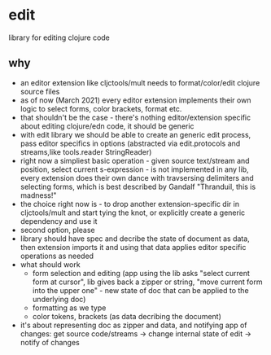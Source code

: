 # edit
library for editing clojure code

## why

- an editor extension like cljctools/mult needs to format/color/edit clojure source files
- as of now (March 2021) every editor extension implements their own logic to select forms, color brackets, format etc.
- that shouldn't be the case - there's nothing editor/extension specific about editing clojure/edn code, it should be generic
- with edit library we should be able to create an generic edit process, pass editor specifics in options (abstracted via edit.protocols and streams,like tools.reader StringReader)
- right now a simpliest basic operation  - given source text/stream and position, select current s-expression - is not implemented in any lib, every extension does their own dance with travsersing delimiters and selecting forms, which is best described by Gandalf "Thranduil, this is madness!"
- the choice right now is - to drop another extension-specific dir in cljctools/mult and start tying the knot, or explicitly create a generic dependency and use it
- second option, please
- library should have spec and decribe the state of document as data, then extension imports it and using that data applies editor specific operations as needed
- what should work
  - form selection and editing (app using the lib asks "select current form at cursor", lib gives back a zipper or string, "move current form into the upper one" - new state of doc that can be applied to the underlying doc)
  - formatting as we type 
  - color tokens, brackets (as data decribing the document)
- it's about representing doc as zipper and data, and notifying app of changes: get source code/streams -> change internal state of edit -> notify of changes